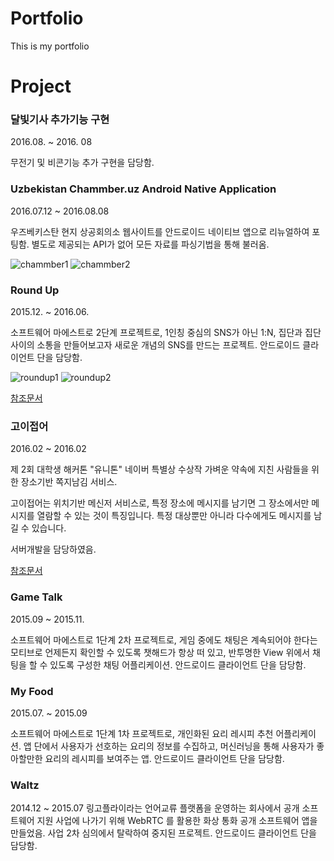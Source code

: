 # Portfolio
This is my portfolio

# Project

### 달빛기사 추가기능 구현
2016.08. ~ 2016. 08

무전기 및 비콘기능 추가 구현을 담당함.


###	Uzbekistan Chammber.uz Android Native Application

2016.07.12 ~ 2016.08.08

우즈베키스탄 현지 상공회의소 웹사이트를 안드로이드 네이티브 앱으로 리뉴얼하여 포팅함. 별도로 제공되는 API가 없어 모든 자료를 파싱기법을 통해 불러옴. 

![chammber1](https://github.com/kyeongwan/portfolio/blob/master/img/chammber1.jpeg?raw=true)
![chammber2](https://github.com/kyeongwan/portfolio/blob/master/img/chammber2.jpeg?raw=true)

### Round Up

2015.12. ~ 2016.06.

소프트웨어 마에스트로 2단계 프로젝트로, 1인칭 중심의 SNS가 아닌 1:N, 집단과 집단 사이의 소통을 만들어보고자 새로운 개념의 SNS를 만드는 프로젝트. 안드로이드 클라이언트 단을 담당함.

![roundup1](https://github.com/kyeongwan/portfolio/blob/master/img/roundup1-min.jpg?raw=true)
![roundup2](https://github.com/kyeongwan/portfolio/blob/master/img/roundup2-min.jpg?raw=true)

[참조문서](https://github.com/kyeongwan/portfolio/blob/master/pdf/Roundup.pdf "참조문서")

### 고이접어

2016.02 ~ 2016.02

제 2회 대학생 해커톤 "유니톤" 네이버 특별상 수상작
가벼운 약속에 지친  사람들을 위한 장소기반 쪽지남김 서비스.

고이접어는 위치기반 메신저 서비스로, 특정 장소에 메시지를 남기면 그 장소에서만 메시지를 열람할 수 있는 것이 특징입니다. 특정 대상뿐만 아니라 다수에게도 메시지를 남길 수 있습니다.

서버개발을 담당하였음.

[참조문서](https://github.com/kyeongwan/portfolio/blob/master/pdf/%E1%84%80%E1%85%A9%E1%84%8B%E1%85%B5%E1%84%8C%E1%85%A5%E1%86%B8%E1%84%8B%E1%85%A5.pdf "참조문서")

### Game Talk
2015.09 ~ 2015.11.

소프트웨어 마에스트로 1단계 2차 프로젝트로, 게임 중에도 채팅은 계속되어야 한다는 모티브로 언제든지 확인할 수 있도록 챗해드가 항상 떠 있고, 반투명한 View 위에서 채팅을 할 수 있도록 구성한 채팅 어플리케이션. 안드로이드 클라이언트 단을 담당함.

### My Food
2015.07. ~ 2015.09

소프트웨어 마에스트로 1단계 1차 프로젝트로, 개인화된 요리 레시피 추천 어플리케이션. 앱 단에서 사용자가 선호하는 요리의 정보를 수집하고, 머신러닝을 통해 사용자가 좋아할만한 요리의 레시피를 보여주는 앱. 안드로이드 클라이언트 단을 담당함.

### Waltz
2014.12 ~ 2015.07
링고플라이라는 언어교류 플랫폼을 운영하는 회사에서 공개 소프트웨어 지원 사업에 나가기 위해 WebRTC 를 활용한 화상 통화 공개 소프트웨어 앱을 만들었음. 사업 2차 심의에서 탈락하여 중지된 프로젝트. 안드로이드 클라이언트 단을 담당함.

